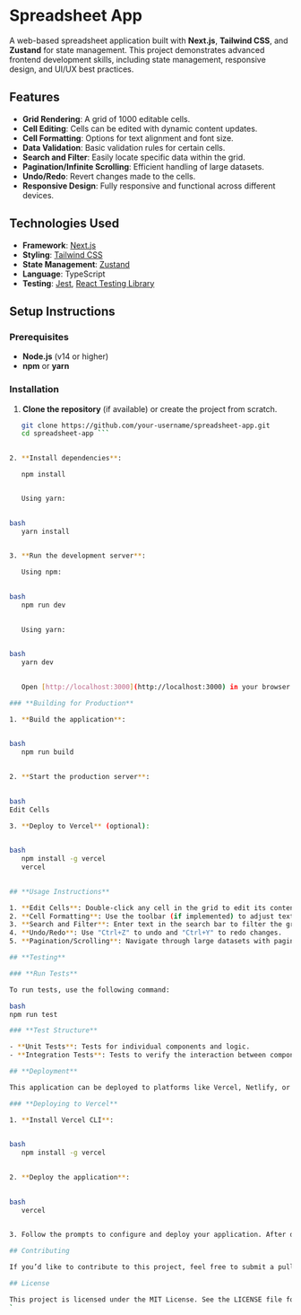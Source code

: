 # **Spreadsheet App**

A web-based spreadsheet application built with **Next.js**, **Tailwind CSS**, and **Zustand** for state management. This project demonstrates advanced frontend development skills, including state management, responsive design, and UI/UX best practices.

## **Features**

- **Grid Rendering**: A grid of 1000 editable cells.
- **Cell Editing**: Cells can be edited with dynamic content updates.
- **Cell Formatting**: Options for text alignment and font size.
- **Data Validation**: Basic validation rules for certain cells.
- **Search and Filter**: Easily locate specific data within the grid.
- **Pagination/Infinite Scrolling**: Efficient handling of large datasets.
- **Undo/Redo**: Revert changes made to the cells.
- **Responsive Design**: Fully responsive and functional across different devices.

## **Technologies Used**

- **Framework**: [Next.js](https://nextjs.org/)
- **Styling**: [Tailwind CSS](https://tailwindcss.com/)
- **State Management**: [Zustand](https://zustand-demo.pmnd.rs/)
- **Language**: TypeScript
- **Testing**: [Jest](https://jestjs.io/), [React Testing Library](https://testing-library.com/docs/react-testing-library/intro/)

## **Setup Instructions**

### **Prerequisites**

- **Node.js** (v14 or higher)
- **npm** or **yarn**

### **Installation**

1. **Clone the repository** (if available) or create the project from scratch.

   
```bash
   git clone https://github.com/your-username/spreadsheet-app.git
   cd spreadsheet-app ```
  

2. **Install dependencies**:

   npm install


   Using yarn:

   
bash
   yarn install
  

3. **Run the development server**:

   Using npm:

   
bash
   npm run dev
  

   Using yarn:

   
bash
   yarn dev
  

   Open [http://localhost:3000](http://localhost:3000) in your browser to see the app.

### **Building for Production**

1. **Build the application**:

   
bash
   npm run build
  

2. **Start the production server**:

   
bash
Edit Cells 

3. **Deploy to Vercel** (optional):

   
bash
   npm install -g vercel
   vercel
  

## **Usage Instructions**

1. **Edit Cells**: Double-click any cell in the grid to edit its content. Press "Enter" to save or click outside the cell.
2. **Cell Formatting**: Use the toolbar (if implemented) to adjust text alignment and font size.
3. **Search and Filter**: Enter text in the search bar to filter the grid content.
4. **Undo/Redo**: Use "Ctrl+Z" to undo and "Ctrl+Y" to redo changes.
5. **Pagination/Scrolling**: Navigate through large datasets with pagination controls or infinite scrolling.

## **Testing**

### **Run Tests**

To run tests, use the following command:

bash
npm run test

### **Test Structure**

- **Unit Tests**: Tests for individual components and logic.
- **Integration Tests**: Tests to verify the interaction between components.

## **Deployment**

This application can be deployed to platforms like Vercel, Netlify, or any hosting service that supports Node.js applications.

### **Deploying to Vercel**

1. **Install Vercel CLI**:

   
bash
   npm install -g vercel
  

2. **Deploy the application**:

   
bash
   vercel
  

3. Follow the prompts to configure and deploy your application. After deployment, Vercel will provide a live URL for your app.

## Contributing

If you’d like to contribute to this project, feel free to submit a pull request or report issues. Contributions are welcome!

## License

This project is licensed under the MIT License. See the LICENSE file for more details.
`
